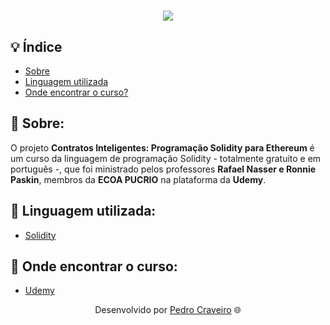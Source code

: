<!-- Colocar uma logo no projeto -->
<!-- HTML -->
<h1 align="center">
    <img src="https://ik.imagekit.io/elankfmjpxmn/rotating-ethereum-logo_AsHY1q01V.gif?updatedAt=1638517951483"> <!-- URL da imagen -->
</h1>

## 💡 Índice

- [Sobre](#-sobre)
- [Linguagem utilizada](#-Linguagem-utilizada)
- [Onde encontrar o curso?](#-onde-encontrar-o-curso)

## 📑 Sobre: 

O projeto **Contratos Inteligentes: Programação Solidity para Ethereum** é um curso da linguagem de programação Solidity - totalmente gratuito e em português -, que foi ministrado pelos professores **Rafael Nasser e Ronnie Paskin**, membros da **ECOA PUCRIO** na plataforma da **Udemy**. 

## 📑 Linguagem utilizada:

- [Solidity](https://soliditylang.org/)

## 📑 Onde encontrar o curso:

- [Udemy](https://www.udemy.com/course/contratos-inteligentes/)

<p align="center">Desenvolvido por <a href ="https://www.linkedin.com/in/pecraveiro/">Pedro Craveiro</a> 🌐</p>
